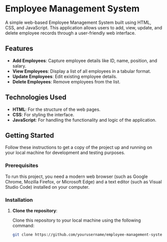 # Employee Management System

A simple web-based Employee Management System built using HTML, CSS, and JavaScript. This application allows users to add, view, update, and delete employee records through a user-friendly web interface.

## Features

- **Add Employees**: Capture employee details like ID, name, position, and salary.
- **View Employees**: Display a list of all employees in a tabular format.
- **Update Employees**: Edit existing employee details.
- **Delete Employees**: Remove employees from the list.
  
## Technologies Used

- **HTML**: For the structure of the web pages.
- **CSS**: For styling the interface.
- **JavaScript**: For handling the functionality and logic of the application.

## Getting Started

Follow these instructions to get a copy of the project up and running on your local machine for development and testing purposes.

### Prerequisites

To run this project, you need a modern web browser (such as Google Chrome, Mozilla Firefox, or Microsoft Edge) and a text editor (such as Visual Studio Code) installed on your computer.

### Installation

1. **Clone the repository**:
   
   Clone this repository to your local machine using the following command:

   ```bash
   git clone https://github.com/yourusername/employee-management-system.git
